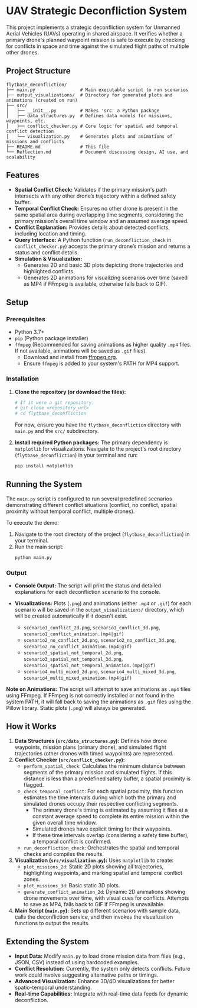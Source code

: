 # UAV Strategic Deconfliction System

This project implements a strategic deconfliction system for Unmanned Aerial Vehicles (UAVs) operating in shared airspace. It verifies whether a primary drone's planned waypoint mission is safe to execute by checking for conflicts in space and time against the simulated flight paths of multiple other drones.

## Project Structure

```
flytbase_deconfliction/
├── main.py                 # Main executable script to run scenarios
├── output_visualizations/  # Directory for generated plots and animations (created on run)
├── src/
│   ├── __init__.py         # Makes 'src' a Python package
│   ├── data_structures.py  # Defines data models for missions, waypoints, etc.
│   ├── conflict_checker.py # Core logic for spatial and temporal conflict detection
│   └── visualization.py    # Generates plots and animations of missions and conflicts
├── README.md               # This file
└── Reflection.md           # Document discussing design, AI use, and scalability
```

## Features

*   **Spatial Conflict Check:** Validates if the primary mission's path intersects with any other drone’s trajectory within a defined safety buffer.
*   **Temporal Conflict Check:** Ensures no other drone is present in the same spatial area during overlapping time segments, considering the primary mission's overall time window and an assumed average speed.
*   **Conflict Explanation:** Provides details about detected conflicts, including location and timing.
*   **Query Interface:** A Python function (`run_deconfliction_check` in `conflict_checker.py`) accepts the primary drone’s mission and returns a status and conflict details.
*   **Simulation & Visualization:**
    *   Generates 2D and basic 3D plots depicting drone trajectories and highlighted conflicts.
    *   Generates 2D animations for visualizing scenarios over time (saved as MP4 if FFmpeg is available, otherwise falls back to GIF).

## Setup

### Prerequisites

*   Python 3.7+
*   `pip` (Python package installer)
*   `ffmpeg` (Recommended for saving animations as higher quality `.mp4` files. If not available, animations will be saved as `.gif` files).
    *   Download and install from [ffmpeg.org](https://ffmpeg.org/download.html).
    *   Ensure `ffmpeg` is added to your system's PATH for MP4 support.

### Installation

1.  **Clone the repository (or download the files):**
    ```bash
    # If it were a git repository:
    # git clone <repository_url>
    # cd flytbase_deconfliction
    ```
    For now, ensure you have the `flytbase_deconfliction` directory with `main.py` and the `src/` subdirectory.

2.  **Install required Python packages:**
    The primary dependency is `matplotlib` for visualizations.
    Navigate to the project's root directory (`flytbase_deconfliction`) in your terminal and run:
    ```bash
    pip install matplotlib
    ```

## Running the System

The `main.py` script is configured to run several predefined scenarios demonstrating different conflict situations (conflict, no conflict, spatial proximity without temporal conflict, multiple drones).

To execute the demo:

1.  Navigate to the root directory of the project (`flytbase_deconfliction`) in your terminal.
2.  Run the main script:
    ```bash
    python main.py
    ```

### Output

*   **Console Output:** The script will print the status and detailed explanations for each deconfliction scenario to the console.
*   **Visualizations:** Plots (`.png`) and animations (either `.mp4` or `.gif`) for each scenario will be saved in the `output_visualizations/` directory, which will be created automatically if it doesn't exist.

    *   `scenario1_conflict_2d.png`, `scenario1_conflict_3d.png`, `scenario1_conflict_animation.(mp4|gif)`
    *   `scenario2_no_conflict_2d.png`, `scenario2_no_conflict_3d.png`, `scenario2_no_conflict_animation.(mp4|gif)`
    *   `scenario3_spatial_not_temporal_2d.png`, `scenario3_spatial_not_temporal_3d.png`, `scenario3_spatial_not_temporal_animation.(mp4|gif)`
    *   `scenario4_multi_mixed_2d.png`, `scenario4_multi_mixed_3d.png`, `scenario4_multi_mixed_animation.(mp4|gif)`

**Note on Animations:** The script will attempt to save animations as `.mp4` files using FFmpeg. If FFmpeg is not correctly installed or not found in the system PATH, it will fall back to saving the animations as `.gif` files using the Pillow library. Static plots (`.png`) will always be generated.

## How it Works

1.  **Data Structures (`src/data_structures.py`):** Defines how drone waypoints, mission plans (primary drone), and simulated flight trajectories (other drones with timed waypoints) are represented.
2.  **Conflict Checker (`src/conflict_checker.py`):**
    *   `perform_spatial_check`: Calculates the minimum distance between segments of the primary mission and simulated flights. If this distance is less than a predefined safety buffer, a spatial proximity is flagged.
    *   `check_temporal_conflict`: For each spatial proximity, this function estimates the time intervals during which both the primary and simulated drones occupy their respective conflicting segments.
        *   The primary drone's timing is estimated by assuming it flies at a constant average speed to complete its entire mission within the given overall time window.
        *   Simulated drones have explicit timing for their waypoints.
        *   If these time intervals overlap (considering a safety time buffer), a temporal conflict is confirmed.
    *   `run_deconfliction_check`: Orchestrates the spatial and temporal checks and compiles the results.
3.  **Visualization (`src/visualization.py`):** Uses `matplotlib` to create:
    *   `plot_missions_2d`: Static 2D plots showing all trajectories, highlighting waypoints, and marking spatial and temporal conflict zones.
    *   `plot_missions_3d`: Basic static 3D plots.
    *   `generate_conflict_animation_2d`: Dynamic 2D animations showing drone movements over time, with visual cues for conflicts. Attempts to save as MP4, falls back to GIF if FFmpeg is unavailable.
4.  **Main Script (`main.py`):** Sets up different scenarios with sample data, calls the deconfliction service, and then invokes the visualization functions to output the results.

## Extending the System

*   **Input Data:** Modify `main.py` to load drone mission data from files (e.g., JSON, CSV) instead of using hardcoded examples.
*   **Conflict Resolution:** Currently, the system only detects conflicts. Future work could involve suggesting alternative paths or timings.
*   **Advanced Visualization:** Enhance 3D/4D visualizations for better spatio-temporal understanding.
*   **Real-time Capabilities:** Integrate with real-time data feeds for dynamic deconfliction.
